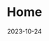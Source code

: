 ---
title: 'Home'
date: 2023-10-24
type: landing

design:
  # Default section spacing
  spacing: "8rem"

sections:
  # Sección 1: Cabecera renovada
  - block: hero
    content:
      image: "media/logo_proy.png" 
      title: "iSAT: Sistema de Alerta Temprana Inteligente"
      text: "Gestión predictiva de aguas subterráneas para combatir la sequía y garantizar la calidad del agua"
      primary_action:
        id: btn-technology
        text: "Conoce la Tecnología"
        url: "#tecnologia"
      secondary_action:
        text: "Grupos"
        url: "#pilotos"
    design:
      spacing:
        padding: [0, 0, 0, 0]
        margin: [0, 0, 0, 0]
      css_class: "dark"


  # Sección 2: El Reto - La Crisis del Agua
  - block: features
    id: reto
    content:
      title: "El Doble Desafío de la Sequía"
      text: "**Los períodos de sequía conllevan una merma significativa en la disponibilidad de los recursos hídricos, pero también un empeoramiento de la calidad. Cuando los recursos superficiales son insuficientes, se recurre especialmente a los acuíferos.**"
      items:
        - name: "Riesgo de Sobreexplotación"
          description: "Es necesario desarrollar tecnologías avanzadas que permitan optimizar el aprovechamiento del agua subterránea para evitar su sobreexplotación."
          icon: "exclamation-triangle"
        - name: "Vulnerabilidad a la Contaminación"
          description: "Los acuíferos kársticos, muy permeables, son especialmente vulnerables a la contaminación, que puede transportarse a altas velocidades (superiores a 100 m/h)."
          icon: "flask"
        - name: "Escasez de Sistemas de Alerta"
          description: "En España apenas hay implementados Sistemas de Alerta Temprana (SAT) en captaciones de agua procedentes de acuíferos."
          icon: "bell"
    design:
      columns: '3'
      background:
        color: "#f8f9fa"
      spacing:
        padding: ["0", 0, "4rem", 0]

  # Sección 3: Nuestra Solución - Presentando iSAT
  - block: solucion
    id: solucion
    content:
      title: "iSAT: La Respuesta Inteligente y Predictiva"
      subtitle: "Sistema de alerta temprana inteligente que integra sensores de bajo coste, comunicación remota e Inteligencia Artificial para analizar en tiempo real la disponibilidad y calidad del agua."
      description: "Su objetivo es mejorar la gestión del agua subterránea en captaciones de abastecimiento urbano durante períodos de sequía."
      steps:
        - number: "1"
          icon: "satellite-dish"
          title: "Sensores Inteligentes"
          description: "Monitorización continua de parámetros hidrogeológicos (nivel, caudal, conductividad, temperatura, turbidez, oxígeno disuelto)"
        - number: "2"
          icon: "globe"
          title: "Transmisión Multi-Protocolo"
          description: "Comunicación GPRS, radio y satélite para garantizar conectividad en entornos remotos"
        - number: "3"
          icon: "brain"
          title: "Análisis con IA"
          description: "Algoritmos de inteligencia artificial que predicen disponibilidad y calidad del agua"
        - number: "4"
          icon: "exclamation-triangle"
          title: "Alertas Tempranas"
          description: "Sistema de alertas para optimizar la toma de decisiones"
    design:
      background:
        color: "#ffffff"
      spacing:
        padding: ["1rem", 0, "1rem", 0]
      
  # Sección de Tecnología Innovadora
  - block: features
    id: tecnologia
    content:
      title: "Innovación en el Corazón de iSAT"
      items:
        - name: "Inteligencia Artificial y Soft Sensors"
          description: "iSAT utiliza soft sensors (sensores virtuales) basados en IA para estimar parámetros complejos, como la concentración de nitratos, a partir de mediciones más sencillas y económicas. Esto reduce costes y permite el control de contaminantes que hoy no se pueden medir en continuo."
          icon: microchip
        - name: "Sistema Abierto y Flexible"
          description: "A diferencia de las soluciones comerciales con software propietario, iSAT es un sistema abierto y configurable. Permite acoplar un número flexible de sensores y adaptarse a distintos esquemas de captación."
          icon: sliders-h
        - name: "Bajo Coste y Bajo Consumo"
          description: "El diseño se centra en una reducción significativa de costes tanto en hardware como en software para facilitar su expansión. Su bajo consumo le permite operar con autonomía en puntos remotos."
          icon: dollar-sign
        - name: "Conectividad Total"
          description: "Para garantizar la conectividad en áreas con cobertura limitada, el sistema incorpora comunicación multi-protocolo, incluyendo GPRS y un módulo de comunicaciones por satélite (LEO)."
          icon: signal
      spacing:
        padding: ["1rem", 0, "1rem", 0]

  # Sección de Proyectos Piloto
  - block: pilotos 
    id: pilotos
    content:
      title: "Del Laboratorio al Terreno: Proyectos Piloto"
      subtitle: |
        El proyecto busca elevar la tecnología desde un nivel **TRL4** (prueba de concepto) hasta un **TRL7**, validando el prototipo pre-comercial en condiciones reales de operación.
    design:
      background:
        gradient:
          start: "#f1f5f9"
          end: "#e2e8f0"

    # Sección del Equipo
  - block: team
    id: equipo
    content:
      title: "Un Equipo Multidisciplinar"
      subtitle: "iSAT es fruto de la colaboración entre investigadores del Centro de Hidrogeología de la Universidad de Málaga (CEHIUMA), expertos en la gestión de recursos hídricos, y el grupo de investigación ERTIS, especialistas en desarrollo de software para infraestructuras críticas, IoT e Inteligencia Artificial."
      groups:
        - name: "CEHIUMA"
          icon: water
          description: "Con décadas de experiencia en la investigación de acuíferos y la participación en numerosos proyectos nacionales e internacionales sobre gestión hídrica."
        - name: "ERTIS"
          icon: laptop-code
          description: "Amplia experiencia en la integración de dispositivos IoT, gemelos digitales, IA y computación en la nube (cloud), con una reconocida capacidad de transferencia tecnológica."
      investigators_title: "Investigadores Clave"
      investigators:
        - role: "Investigador Principal"
          name: "Juan Antonio Barberá Fornell"
        - role: "Hidrogeología"
          name: "Bartolomé Andreo Navarro"
        - role: "Recursos Hídricos"
          name: "Matías Mudarra Martínez"
        - role: "Desarrollo de Software"
          name: "Manuel Díaz Rodríguez"
        - role: "IoT e Inteligencia Artificial"
          name: "Luis Llopis Torres"
    design:
      background:
        color: "#f8f9fa"

  # Sección de Detalles del Proyecto
  - block: markdown
    id: proyecto-intro
    content:
      title: "Detalles del Proyecto"
      text: |
        <div style="background: linear-gradient(135deg, #1e3a8a 0%, #1e40af 100%); color: white; padding: 2rem; border-radius: 8px; box-shadow: 0 10px 25px rgba(30, 58, 138, 0.15);">
          <h2 style="color: white; margin-bottom: 1rem; font-weight: 600;">Desarrollo de un Sistema de Alerta Temprana Inteligente</h2>
          <p style="font-size: 1.1rem; opacity: 0.95; line-height: 1.6;">Control de extracciones y contaminación de aguas subterráneas en abastecimiento urbanos durante períodos de sequía</p>
        </div>

  # Información del proyecto con iconos
  - block: features
    id: proyecto-info
    content:
      items:
        - name: "Duración del Proyecto"
          description: "El proyecto tiene una duración total de 24 meses, dividido en fases de desarrollo, implementación y validación."
          icon: clock
        - name: "Desarrollo Experimental"
          description: "Categoría de investigación aplicada enfocada en el desarrollo de prototipos funcionales y su validación en entornos reales."
          icon: flask
        - name: "Nivel Tecnológico TRL4 → TRL7"
          description: "Evolución desde prueba de concepto hasta prototipo pre-comercial validado en entornos operacionales."
          icon: chart-bar
        - name: "Financiación Ministerio de Ciencia"
          description: "Proyecto financiado por el Ministerio de Ciencia e Innovación dentro del programa de I+D+i."
          icon: university
    design:
      background:
        color: "white"
      spacing:
        padding: ["3rem", 0, "3rem", 0]

  # Objetivos específicos
    # Objetivos específicos
  - block: objetivos
    id: objetivos
    content:
      title: "Objetivos Específicos"
      items:
        - title: "Versatilidad máxima"
          description: "en diferentes esquemas de captación"
        - title: "Dispositivo pre-comercial"
          description: "configurable, autónomo y con comunicación multi-protocolo"
        - title: "Capacidad predictiva mejorada"
          description: "mediante IA y reducción de costes de sensórica"
        - title: "Validación tecnológica"
          description: "en entornos controlados y reales"
    design:
      background:
        color: "bg-primary"
---